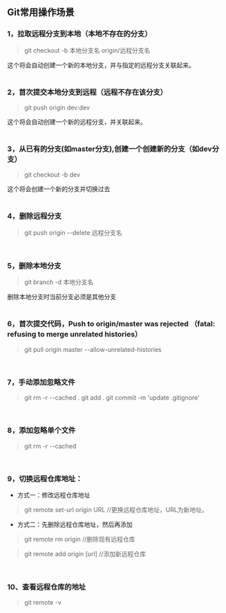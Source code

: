 ## Git常用操作场景

### 1，拉取远程分支到本地（本地不存在的分支）
> git checkout -b 本地分支名 origin/远程分支名

这个将会自动创建一个新的本地分支，并与指定的远程分支关联起来。
<br>
<br>

### 2，首次提交本地分支到远程（远程不存在该分支） 
> git push origin dev:dev

这个将会自动创建一个新的远程分支，并关联起来。
<br>
<br>

### 3，从已有的分支(如master分支),创建一个创建新的分支（如dev分支）
> git checkout -b dev

这个将会创建一个新的分支并切换过去
<br>
<br>

### 4，删除远程分支
> git push origin --delete 远程分支名
<br>

### 5，删除本地分支
> git branch -d 本地分支名

删除本地分支时当前分支必须是其他分支
<br>
<br>

### 6，首次提交代码，Push to origin/master was rejected （fatal: refusing to merge unrelated histories）
> git pull origin master --allow-unrelated-histories
<br>

### 7，手动添加忽略文件
> git rm -r --cached .
> git add .
> git commit -m 'update .gitignore'
<br>

### 8，添加忽略单个文件
> git rm -r --cached <FILENAME>
<br>

### 9，切换远程仓库地址：
- 方式一：修改远程仓库地址
> git remote set-url origin URL //更换远程仓库地址，URL为新地址。
- 方式二：先删除远程仓库地址，然后再添加
> git remote rm origin //删除现有远程仓库

> git remote add origin [url] //添加新远程仓库
<br>

### 10、查看远程仓库的地址
> git remote -v
